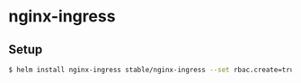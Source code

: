 # nginx-ingress

## Setup

```bash
$ helm install nginx-ingress stable/nginx-ingress --set rbac.create=true
```
